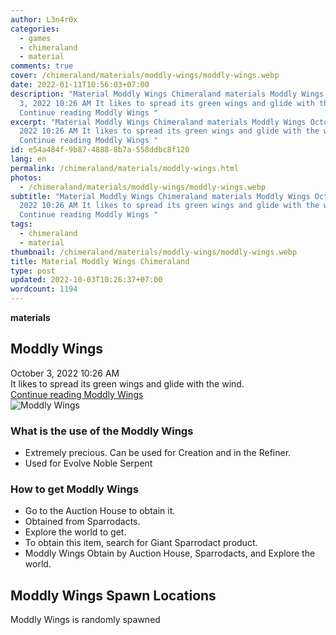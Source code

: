 ```yaml
---
author: L3n4r0x
categories:
  - games
  - chimeraland
  - material
comments: true
cover: /chimeraland/materials/moddly-wings/moddly-wings.webp
date: 2022-01-11T10:56:03+07:00
description: "Material Moddly Wings Chimeraland materials Moddly Wings October
  3, 2022 10:26 AM It likes to spread its green wings and glide with the wind.
  Continue reading Moddly Wings "
excerpt: "Material Moddly Wings Chimeraland materials Moddly Wings October 3,
  2022 10:26 AM It likes to spread its green wings and glide with the wind.
  Continue reading Moddly Wings "
id: e54a484f-9b87-4888-8b7a-558ddbc8f120
lang: en
permalink: /chimeraland/materials/moddly-wings.html
photos:
  - /chimeraland/materials/moddly-wings/moddly-wings.webp
subtitle: "Material Moddly Wings Chimeraland materials Moddly Wings October 3,
  2022 10:26 AM It likes to spread its green wings and glide with the wind.
  Continue reading Moddly Wings "
tags:
  - chimeraland
  - material
thumbnail: /chimeraland/materials/moddly-wings/moddly-wings.webp
title: Material Moddly Wings Chimeraland
type: post
updated: 2022-10-03T10:26:37+07:00
wordcount: 1194
---
```


<link
  rel="stylesheet"
  href="https://rawcdn.githack.com/dimaslanjaka/Web-Manajemen/870a349/css/bootstrap-5-3-0-alpha3-wrapper.css"
/>
<section id="bootstrap-wrapper">
  <div data-bs-theme="dark">
    <div
      class="row g-0 border rounded overflow-hidden flex-md-row mb-4 shadow-sm position-relative bg-dark text-light"
    >
      <div class="col p-4 d-flex flex-column position-static">
        <strong class="d-inline-block mb-2 text-success">materials</strong>
        <h2 class="mb-0">Moddly Wings</h2>
        <div class="mb-1 text-muted">October 3, 2022 10:26 AM</div>
        <div class="mb-2 border p-1">
          It likes to spread its green wings and glide with the wind.
        </div>
        <a
          href="/chimeraland/materials/moddly-wings.html"
          class="stretched-link d-none text-primary"
          >Continue reading Moddly Wings</a
        >
      </div>
      <div class="col-auto d-none d-md-block d-lg-block">
        <img
          src="https://www.webmanajemen.com/chimeraland/materials/moddly-wings/moddly-wings.webp"
          alt="Moddly Wings"
        />
      </div>
    </div>
    <div class="row">
      <div class="col-lg-6 col-12 mb-2">
        <div class="card">
          <div class="card-body">
            <h3 class="card-title">What is the use of the Moddly Wings</h3>
            <div class="card-text">
              <ul>
                <li>
                  Extremely precious. Can be used for Creation and in the
                  Refiner.
                </li>
                <li>Used for Evolve Noble Serpent</li>
              </ul>
            </div>
          </div>
        </div>
      </div>
      <div class="col-lg-6 col-12 mb-2">
        <div class="card">
          <div class="card-body">
            <h3 class="card-title">How to get Moddly Wings</h3>
            <div class="card-text">
              <ul>
                <li>Go to the Auction House to obtain it.</li>
                <li>Obtained from Sparrodacts.</li>
                <li>Explore the world to get.</li>
                <li>
                  To obtain this item, search for Giant Sparrodact product.
                </li>
                <li>
                  Moddly Wings Obtain by Auction House, Sparrodacts, and Explore
                  the world.
                </li>
              </ul>
            </div>
          </div>
        </div>
      </div>
      <div class="col-12 mb-2">
        <h2>Moddly Wings Spawn Locations</h2>
        <p>Moddly Wings is randomly spawned</p>
      </div>
    </div>
  </div>
</section>